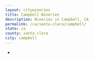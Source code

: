```yaml
---
layout: citywineries
title: Campbell Wineries
description: Wineries in Campbell, CA
permalink: /ca/santa-clara/campbell/
state: ca
county: santa clara
city: campbell
---
```

-
